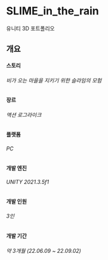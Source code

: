 # SLIME_in_the_rain
유니티 3D 포트폴리오

## 개요
#### 스토리
###### 비가 오는 마을을 지키기 위한 슬라임의 모험
#### 장르
###### 액션 로그라이크
#### 플랫폼
###### PC
#### 개발 엔진
###### UNITY 2021.3.5f1
#### 개발 인원
###### 3인
#### 개발 기간
###### 약 3개월 (22.06.09 ~ 22.09.02)
